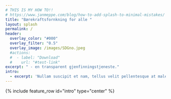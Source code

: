 ```yaml
---
# THIS IS MY HOW TO!!
# https://www.janmeppe.com/blog/how-to-add-splash-to-minimal-mistakes/
title: "Bærekraftsfornkning for alle "
layout: splash
permalink: /
header:
  overlay_color: "#000"
  overlay_filter: "0.5"
  overlay_image: /images/SDGno.jpeg
  #actions:
  #  - label: "Download"
  #    url: "#test-link"
excerpt: " - en transparent gjenfinningstjeneste."
intro: 
  - excerpt: 'Nullam suscipit et nam, tellus velit pellentesque at malesuada, enim eaque. Quis nulla, netus tempor in diam gravida tincidunt, *proin faucibus* voluptate felis id sollicitudin. Centered with `type="center"`'
---
```

{% include feature_row id="intro" type="center" %}
